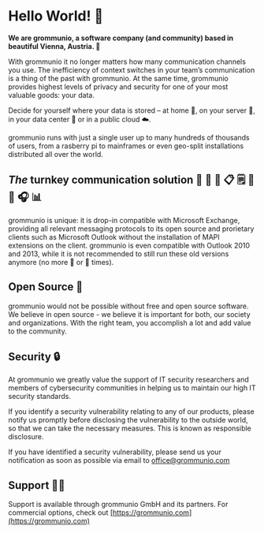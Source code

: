 # Hello World! 👋

**We are grommunio, a software company (and community) based in beautiful Vienna, Austria. :ferris_wheel:**

With grommunio it no longer matters how many communication channels you use. The inefficiency of context switches in your team’s communication is a thing of the past with grommunio. At the same time, grommunio provides highest levels of privacy and security for one of your most valuable goods: your data.

Decide for yourself where your data is stored – at home :house_with_garden:, on your server :office:, in your data center :night_with_stars: or in a public cloud :cloud:.

grommunio runs with just a single user up to many hundreds of thousands of users, from a rasberry pi to mainframes or even geo-split installations distributed all over the world.

## _The_ turnkey communication solution :email: :calendar: :card_index: :clipboard: :spiral_notepad: :speech_balloon: :open_file_folder: :headphones: :bar_chart:

grommunio is unique: it is drop-in compatible with Microsoft Exchange, providing all relevant messaging protocols to its open source and prorietary clients such as Microsoft Outlook without the installation of MAPI extensions on the client. grommunio is even compatible with Outlook 2010 and 2013, while it is not recommended to still run these old versions anymore (no more :paperclip: or :vhs: times).

## Open Source :penguin:

grommunio would not be possible without free and open source software. We believe in open source - we believe it is important for both, our society and organizations. With the right team, you accomplish a lot and add value to the community.

## Security :lock:
At grommunio we greatly value the support of IT security researchers and members of cybersecurity communities in helping us to maintain our high IT security standards.

If you identify a security vulnerability relating to any of our products, please notify us promptly before disclosing the vulnerability to the outside world, so that we can take the necessary measures. This is known as responsible disclosure.

If you have identified a security vulnerability, please send us your notification as soon as possible via email to [office@grommunio.com](mailto:offica@grommunio.com)

## Support :mechanic:

Support is available through grommunio GmbH and its partners. For commercial options, check out [https://grommunio.com](https://grommunio.com)
